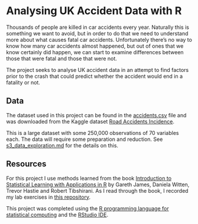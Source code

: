 # Analysing UK Accident Data with R

Thousands of people are killed in car accidents every year. Naturally this is something we want to avoid, but in order to do that we need to understand more about what causes fatal car accidents. Unfortunately there’s no way to know how many car accidents almost happened, but out of ones that we know certainly did happen, we can start to examine differences between those that were fatal and those that were not.

The project seeks to analyse UK accident data in an attempt to find factors prior to the crash that could predict whether the accident would end in a fatality or not.

## Data

The dataset used in this project can be found in the [accidents.csv](accidents.csv) file and was downloaded from the Kaggle dataset [Road Accidents Incidence](https://www.kaggle.com/akshay4/road-accidents-incidence#Kaagle_Upload.csv).

This is a large dataset with some 250,000 observations of 70 variables each. The data will require some preparation and reduction. See [s3_data_exploration.md](s3_data_exploration.md) for the details on this.

## Resources

For this project I use methods learned from the book [Introduction to Statistical Learning with Applications in R](http://faculty.marshall.usc.edu/gareth-james/ISL/) by Gareth James, Daniela Witten, Trevor Hastie and Robert Tibshirani. As I read through the book, I recorded my lab exercises in [this repository](https://github.com/ibvandersluis/islr).

This project was completed using the [R programming language for statistical computing](https://cran.r-project.org/) and the [RStudio IDE](https://rstudio.com/products/rstudio/download/).